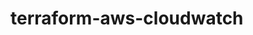 # terraform-aws-cloudwatch

<!-- BEGINNING OF PRE-COMMIT-TERRAFORM DOCS HOOK -->
<!-- END OF PRE-COMMIT-TERRAFORM DOCS HOOK -->